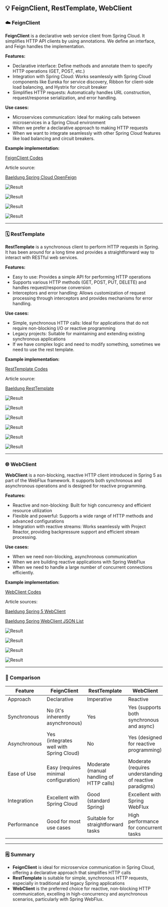 ## 💡 FeignClient, RestTemplate, WebClient

### ☁️ FeignClient

**FeignClient** is a declarative web service client from Spring Cloud. It simplifies HTTP API clients by using annotations. We define an interface, and Feign handles the implementation.

**Features:**

- Declarative interface: Define methods and annotate them to specify HTTP operations (GET, POST, etc.)
- Integration with Spring Cloud: Works seamlessly with Spring Cloud components like Eureka for service discovery, Ribbon for client-side load balancing, and Hystrix for circuit breaker
- Simplifies HTTP requests: Automatically handles URL construction, request/response serialization, and error handling.

**Use cases:**

- Microservices communication: Ideal for making calls between microservices in a Spring Cloud environment
- When we prefer a declarative approach to making HTTP requests
- When we want to integrate seamlessly with other Spring Cloud features like load balancing and circuit breakers.

**Example implementation:**

[FeignClient Codes](https://github.com/affandyfandy/java-sheren/tree/week_08/Week%2008/Lecture%2016/FeignClient%20Demo/feignClient)

Article source:

[Baeldung Spring Cloud OpenFeign](https://www.baeldung.com/spring-cloud-openfeign)

![Result](img/FC1.png)

![Result](img/fc2.png)

![Result](img/fc3.png)

![Result](img/fc4.png)

---

### 🗓️ RestTemplate

**RestTemplate** is a synchronous client to perform HTTP requests in Spring. It has been around for a long time and provides a straightforward way to interact with RESTful web services.

**Features:**

- Easy to use: Provides a simple API for performing HTTP operations
- Supports various HTTP methods (GET, POST, PUT, DELETE) and handles request/response conversion
- Interceptors and error handling: Allows customization of request processing through interceptors and provides mechanisms for error handling.

**Use cases:**

- Simple, synchronous HTTP calls: Ideal for applications that do not require non-blocking I/O or reactive programming
- Legacy projects: Suitable for maintaining and extending existing synchronous applications
- If we have complex logic and need to modify something, sometimes we need to use the rest template.

**Example implementation:**

[RestTemplate Codes](https://github.com/affandyfandy/java-sheren/tree/week_08/Week%2008/Lecture%2016/RestTemplate%20Demo/restTemplate)

Article source:

[Baeldung RestTemplate](https://www.baeldung.com/rest-template)

![Result](img/rt1.png)

![Result](img/rt2.png)

![Result](img/rt3.png)

![Result](img/rt4.png)

![Result](img/rt5.png)

![Result](img/rt6.png)

---

### 🌐 WebClient

**WebClient** is a non-blocking, reactive HTTP client introduced in Spring 5 as part of the WebFlux framework. It supports both synchronous and asynchronous operations and is designed for reactive programming.

**Features:**

- Reactive and non-blocking: Built for high concurrency and efficient resource utilization
- Flexible and powerful: Supports a wide range of HTTP methods and advanced configurations
- Integration with reactive streams: Works seamlessly with Project Reactor, providing backpressure support and efficient stream processing.

**Use cases:**

- When we need non-blocking, asynchronous communication
- When we are building reactive applications with Spring WebFlux
- When we need to handle a large number of concurrent connections efficiently.

**Example implementation:**

[WebClient Codes](https://github.com/affandyfandy/java-sheren/tree/week_08/Week%2008/Lecture%2016/WebClient%20Demo/webClient)

Article sources:

[Baeldung Spring 5 WebClient](https://www.baeldung.com/spring-5-webclient)

[Baeldung Spring WebClient JSON List](https://www.baeldung.com/spring-webclient-json-list)

![Result](img/wc1.png)

![Result](img/wc2.png)

![Result](img/wc3.png)

![Result](img/wc4.png)

---

### 🔑 Comparison

| Feature | FeignClient | RestTemplate | WebClient |
| --- | --- | --- | --- |
| Approach | Declarative | Imperative | Reactive |
| Synchronous | No (it's inherently asynchronous) | Yes | Yes (supports both synchronous and async) |
| Asynchronous | Yes (integrates well with Spring Cloud) | No | Yes (designed for reactive programming) |
| Ease of Use | Easy (requires minimal configuration) | Moderate (manual handling of HTTP calls) | Moderate (requires understanding of reactive paradigms) |
| Integration | Excellent with Spring Cloud | Good (standard Spring) | Excellent with Spring WebFlux |
| Performance | Good for most use cases | Suitable for straightforward tasks | High performance for concurrent tasks |

---

### 🗒️ Summary

- **FeignClient** is ideal for microservice communication in Spring Cloud, offering a declarative approach that simplifies HTTP calls
- **RestTemplate** is suitable for simple, synchronous HTTP requests, especially in traditional and legacy Spring applications
- **WebClient** is the preferred choice for reactive, non-blocking HTTP communication, excelling in high-concurrency and asynchronous scenarios, particularly with Spring WebFlux.